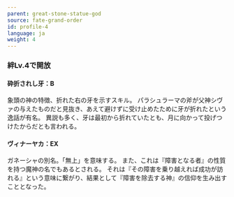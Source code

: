```yaml
---
parent: great-stone-statue-god
source: fate-grand-order
id: profile-4
language: ja
weight: 4
---
```


### 絆Lv.4で開放

#### 砕折されし牙：B

象頭の神の特徴、折れた右の牙を示すスキル。
パラシュラーマの斧が父神シヴァの与えたものだと見抜き、あえて避けずに受け止めたために牙が折れたという逸話が有名。
異説も多く、牙は最初から折れていたとも、月に向かって投げつけたからだとも言われる。

#### ヴィナーヤカ：EX

ガネーシャの別名。「無上」を意味する。
また、これは『障害となる者』の性質を持つ魔神の名でもあるとされる。
それは『その障害を乗り越えれば成功が訪れる』という意味に繋がり、結果として『障害を除去する神』の信仰を生み出すこととなった。
